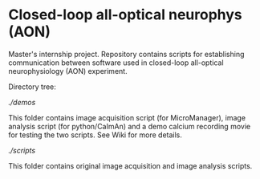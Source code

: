 # Closed-loop all-optical neurophys (AON)
Master's internship project. Repository contains scripts for establishing communication between software used in closed-loop all-optical neurophysiology (AON) experiment.

Directory tree:

 _./demos_
  
 This folder contains image acquisition script (for MicroManager), image analysis script (for python/CaImAn) and a demo calcium recording movie for testing the two scripts. See Wiki for more details.
 
 
 _./scripts_

This folder contains original image acquisition and image analysis scripts.

